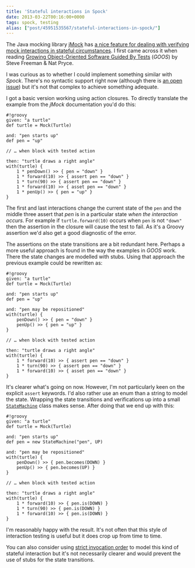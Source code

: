 ```yaml
---
title: 'Stateful interactions in Spock'
date: 2013-03-22T00:16:00+0000
tags: spock, testing
alias: ["post/45951535567/stateful-interactions-in-spock/"]
---
```


The Java mocking library [jMock][jmock] has [a nice feature for dealing with verifying mock interactions in stateful circumstances][jmock-states]. I first came across it when reading [Growing Object-Oriented Software Guided By Tests][goos] (_GOOS_) by Steve Freeman & Nat Pryce.

I was curious as to whether I could implement something similar with _Spock_. There's no syntactic support right now (although there is [an open issue][spock-issue]) but it's not that complex to achieve something adequate.

<!-- more -->

I got a basic version working using action closures. To directly translate the example from the _jMock_ documentation you'd do this:

	#!groovy
	given: "a turtle"
	def turtle = Mock(Turtle)
	
	and: "pen starts up"
	def pen = "up"
	
	// … when block with tested action
	
	then: "turtle draws a right angle"
	with(turtle) {
		1 * penDown() >> { pen = "down" }
		1 * forward(10) >> { assert pen == "down" }
		1 * turn(90) >> { assert pen == "down" }
		1 * forward(10) >> { asset pen == "down" }
		1 * penUp() >> { pen = "up" }
	}

The first and last interactions change the current state of the `pen` and the middle three assert that _pen_ is in a particular state _when the interaction occurs_. For example if `turtle.forward(10)` occurs when `pen` is not `"down"` then the assertion in the closure will cause the test to fail. As it's a Groovy assertion we'd also get a good diagnostic of the error.

The assertions on the state transitions are a bit redundant here. Perhaps a more useful approach is found in the way the examples in _GOOS_ work. There the state changes are modelled with stubs. Using that approach the previous example could be rewritten as:

	#!groovy
	given: "a turtle"
	def turtle = Mock(Turtle)
	
	and: "pen starts up"
	def pen = "up"
	
	and: "pen may be repositioned"
	with(turtle) {
		penDown() >> { pen = "down" }
		penUp() >> { pen = "up" }
	}
	
	// … when block with tested action
	
	then: "turtle draws a right angle"
	with(turtle) {
		1 * forward(10) >> { assert pen == "down" }
		1 * turn(90) >> { assert pen == "down" }
		1 * forward(10) >> { asset pen == "down" }
	}

It's clearer what's going on now. However, I'm not particularly keen on the explicit `assert` keywords. I'd also rather use an enum than a string to model the state. Wrapping the state transitions and verifications up into a small [`StateMachine`](https://gist.github.com/robfletcher/5217772) class makes sense. After doing that we end up with this:

	#!groovy
	given: "a turtle"
	def turtle = Mock(Turtle)
	
	and: "pen starts up"
	def pen = new StateMachine("pen", UP)
	
	and: "pen may be repositioned"
	with(turtle) {
		penDown() >> { pen.becomes(DOWN) }
		penUp() >> { pen.becomes(UP) }
	}
	
	// … when block with tested action
	
	then: "turtle draws a right angle"
	with(turtle) {
		1 * forward(10) >> { pen.is(DOWN) }
		1 * turn(90) >> { pen.is(DOWN) }
		1 * forward(10) >> { pen.is(DOWN) }
	}

I'm reasonably happy with the result. It's not often that this style of interaction testing is useful but it does crop up from time to time.

You can also consider using [strict invocation order][strict-order] to model this kind of stateful interaction but it's not necessarily clearer and would prevent the use of stubs for the state transitions.

[jmock]:http://jmock.org/
[jmock-states]:http://jmock.org/states.html
[goos]:http://www.growing-object-oriented-software.com/
[spock-issue]:http://code.google.com/p/spock/issues/detail?id=130
[strict-order]:http://docs.spockframework.org/en/latest/interaction_based_testing.html#invocation-order
